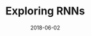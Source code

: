 ---
layout: post
size: 4
group: data
title: Exploring RNNs
summary: Using Recurrent Neural Networks for Stock Price Prediction and Text Generation
role: Artificial Intelligence and Machine Learning
project-url: https://akshatamohanty.github.io/udacity-ai-nanodegree/project-06-aind2-rnn/RNN_project.html
date:   2018-06-02
categories: post
type: project
tags: 
- rnn
- lstm
- keras
- AWS
---